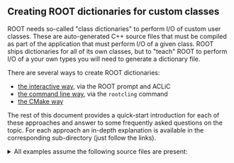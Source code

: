 ## Creating ROOT dictionaries for custom classes

ROOT needs so-called "class dictionaries" to perform I/O of custom user classes.
These are auto-generated C++ source files that must be compiled as part of the application that must perform I/O of a given class.
ROOT ships dictionaries for all of its own classes, but to "teach" ROOT to perform I/O of a your own types you will need to generate a dictionary file.

There are several ways to create ROOT dictionaries:

- [the interactive way](#the-interactive-way), via the ROOT prompt and ACLiC
- [the command line way](#the-command-line-way), via the `rootcling` command
- [the CMake way](#the-cmake-way)

The rest of this document provides a quick-start introduction for each of these approaches and answer to some frequently asked questions on the topic.
For each approach an in-depth explanation is available in the corresponding sub-directory (just follow the links).

<details>
<summary>All examples assume the following source files are present:</summary>
```cpp
// twoints.hpp
class TwoInts {
   int _a;
   int _b;

public:
   TwoInts() {}
   TwoInts(int a, int b) : _a(a), _b(b) {}
   int GetA() const;
   int GetB() const;
   TwoInts &SetA(int a);
   TwoInts &SetB(int b);
};

// twoints.cpp
#include "twoints.hpp"

int TwoInts::GetA() const { return _a; }
int TwoInts::GetB() const { return _b; }
TwoInts& TwoInts::SetA(int a) { _a = a; return *this; }
TwoInts& TwoInts::SetB(int b) { _b = b; return *this; }
```
</details>

### The interactive way, using ACLiC

When you compile code from the ROOT prompt using ACLiC, ROOT automatically creates dictionaries for the types defined in that code:

```cpp
root [0] .L twoints.cpp+ // load twoints.cpp (`.L`) after compiling it into a library (`+`)
Info in <TUnixSystem::ACLiC>: creating shared library /home/blue/Scratchpad/work/root_dictionaries_example/interactively_with_aclic/./twoints_cpp.so
root [1] TwoInts ti(1,2);
root [2] TFile f("f.root", "recreate");
root [3] f.WriteObjectAny(&ti, "TwoInts", "ti");
root [4] TwoInts *ti_read_back = f.Get<TwoInts>("ti");
```

See [here](???) for more details.

### The command line way, via the `rootcling` command

Given the following `LinkDef.h` file:

```cpp
#ifdef __CLING__
#pragma link C++ class TwoInts;
#endif
```

dictionaries for the `TwoInts` class can be generated with the following shell command:

```bash
$ rootcling twoints_dict.cpp twoints.hpp LinkDef.h
```

The `twoints_dict.cpp` source file that is generated this way must be compiled together with the application that
performs I/O of the `TwoInts` type.

The `genreflex` command is also available. This is a different front-end to the exact same technology.
The main difference between `genreflex` and `rootcling` is that the former takes an XML as input instead of a `LinkDef` file.
See `genreflex --help` for more information.

See [here](???) for more details and a full example.

### The CMake way

The generation of ROOT dictionaries can be integrated with a project's CMake build.
To this end, ROOT defines the `ROOT_GENERATE_DICTIONARY` CMake function. It can be used like this:

```cmake
ROOT_GENERATE_DICTIONARY(twoints_dict twoints.hpp LINKDEF LinkDef.h)
```

The CMake lines above instruct the build system to generate a dictionary file called `twoints_dict.cxx` as if `rootcling` was invoked like above.

See the example [here](???) for more details and a full example.

### What is this `.pcm` file that gets created next to the dictionaries?

ROOT PCM files contain objects that hold information about the persistified class (name, list of datamember's names, typename, byte offsets of data members).
PCMs need to be stored next to the library that contains the compiled class for ROOT to automatically pick up this information, which is necessary for I/O (??? is this true?).

### What about that `ClassDef` thing I have seen around?

`ClassDef`, `ClassImpl` and similar are pre-processor macros that inject ROOT-specific methods and features into a given class.
These are runtime reflection features such as the `IsA` method which returns a `TClass` representing an object's type (the full list of the features added by `ClassDef` can be found at ???).
You don't need to add `ClassDef` to your class if you don't require these features, but having a `ClassDef` might provide a small I/O performance benefit.
If your type inherits from `TObject` (which is _not_ a requirement), then a `ClassDef` is required: it adds implementations for parts of `TObject`'s abstract interface.
A full list of these macros with explanations is available at ???.

### Are there any restrictions on types serialized, e.g. their layout or behavior?

The most notable limiations are that ROOT does not support I/O of `std::shared_ptr`, `std::optional` and `std::variant`.
These types or classes with data members of this type cannot yet be serialized.
A default constructor (or at least an _I/O constructor_, see ???) is mandatory.
??? Outlined destructor?
??? Multiple inheritance?

### Why do I need to generate dictionaries, can't ROOT just ask cling, the C++ interpreter, this information?

Generating dictionaries is precisely "asking the interpreter" the information required to perform I/O of a given C++ type.
The code inside dictionaries then triggers the registration of a class with ROOT's infrastructure at program initialization time,
so ROOT can automatically "find back" information on the class during program execution.
For very simple types, like structs with data members of fundamental types, ROOT can actually perform I/O without dictionaries;
we plan to extend this capability to more types in the future.

### Writing to a TFile vs writing into a TTree

ROOT data is very often stored inside `TTree` objects (which are in turn stored inside ROOT files, often manipulated via the TFile class),
but it is also possible to store your custom types directly inside a TFile.
To pick one or the other option, think of TFiles as directories and TTrees as databases or datasets: if you want to save a single object to a ROOT file,
you can store it directly in the TFile (e.g. via `TFile::WriteObjectAny`); if you want to store several different values of a given type and
later access all of those values as part of a single dataset/database, then it's probably better to create a `TTree` with the appropriate schema,
add the appropriate entries to it and then save the `TTree` to a file.
